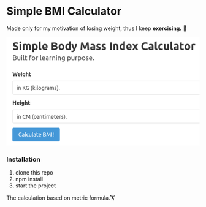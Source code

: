 # Simple BMI Calculator
Made only for my motivation of losing weight, thus I keep **exercising.** 💪

![screenshot](./ss.png)

### Installation
1. clone this repo
2. npm install
3. start the project

The calculation based on metric formula.🏋️

